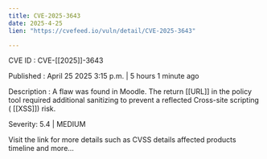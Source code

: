 ```yaml
---
title: CVE-2025-3643
date: 2025-4-25
lien: "https://cvefeed.io/vuln/detail/CVE-2025-3643"

---
```


CVE ID : CVE-[[2025]]-3643

Published :  April 25
2025
3:15 p.m. | 5 hours
1 minute ago

Description : A flaw was found in Moodle. The return  [[URL]] in the policy tool required additional sanitizing to prevent a reflected Cross-site scripting ( [[XSS]]) risk.

Severity: 5.4 | MEDIUM

Visit the link for more details
such as CVSS details
affected products
timeline
and more...
